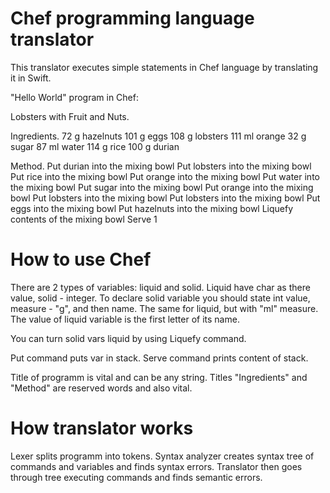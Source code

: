 # Chef programming language translator

This translator executes simple statements in Chef language by translating it in Swift.

"Hello World" program in Chef:

Lobsters with Fruit and Nuts.

Ingredients.
72 g hazelnuts
101 g eggs
108 g lobsters
111 ml orange
32 g sugar
87 ml water
114 g rice
100 g durian

Method.
Put durian into the mixing bowl
Put lobsters into the mixing bowl
Put rice into the mixing bowl
Put orange into the mixing bowl
Put water into the mixing bowl
Put sugar into the mixing bowl
Put orange into the mixing bowl
Put lobsters into the mixing bowl
Put lobsters into the mixing bowl
Put eggs into the mixing bowl
Put hazelnuts into the mixing bowl
Liquefy contents of the mixing bowl
Serve 1


# How to use Chef

There are 2 types of variables: liquid and solid. Liquid have char as there value, solid - integer. To declare solid variable you should state int value, measure - "g", and then name. The same for liquid, but with "ml" measure. The value of liquid variable is the first letter of its name. 

You can turn solid vars liquid by using Liquefy command.

Put command puts var in stack. 
Serve command prints content of stack.

Title of programm is vital and can be any string.
Titles "Ingredients" and "Method" are reserved words and also vital.

# How translator works

Lexer splits programm into tokens.
Syntax analyzer creates syntax tree of commands and variables and finds syntax errors.
Translator then goes through tree executing commands and finds semantic errors.


